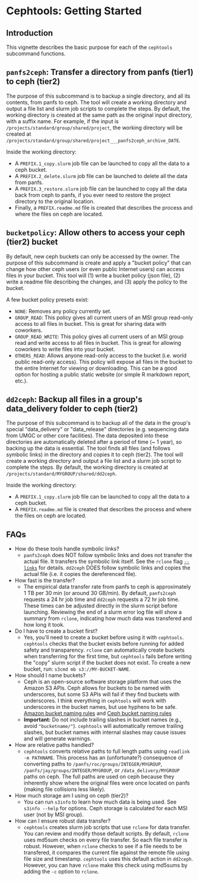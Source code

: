 # Cephtools: Getting Started

## Introduction

This vignette describes the basic purpose for each of the `cephtools` subcommand functions.

## `panfs2ceph`: Transfer a directory from panfs (tier1) to ceph (tier2)

The purpose of this subcommand is to backup a single directory, and all its contents, from panfs to ceph. The tool will create a working directory and output a file list and slurm job scripts to complete the steps. By default, the working directory is created at the same path as the original input directory, with a suffix name. For example, if the input is `/projects/standard/group/shared/project`, the working directory will be created at `/projects/standard/group/shared/project___panfs2ceph_archive_DATE`.

Inside the working directory:

- A `PREFIX.1_copy.slurm` job file can be launched to copy all the data to a ceph bucket.
- A `PREFIX.2_delete.slurm` job file can be launched to delete all the data from panfs.
- A `PREFIX.3_restore.slurm` job file can be launched to copy all the data back from ceph to panfs, if you ever need to restore the project directory to the original location.
- Finally, a `PREFIX.readme.md` file is created that describes the process and where the files on ceph are located.

## `bucketpolicy`: Allow others to access your ceph (tier2) bucket

By default, new ceph buckets can only be accessed by the owner. The purpose of this subcommand is create and apply a "bucket policy" that can change how other ceph users (or even public Internet users) can access files in your bucket. This tool will (1) write a bucket policy (json file), (2) write a readme file describing the changes, and (3) apply the policy to the bucket.

A few bucket policy presets exist:

- `NONE`: Removes any policy currently set.
- `GROUP_READ`: This policy gives all current users of an MSI group read-only access to all files in bucket. This is great for sharing data with coworkers.
- `GROUP_READ_WRITE`: This policy gives all current users of an MSI group read and write access to all files in bucket. This is great for allowing coworkers to write files into your bucket.
- `OTHERS_READ`: Allows anyone read-only access to the bucket (i.e. world public read-only access). This policy will expose all files in the bucket to the entire Internet for viewing or downloading. This can be a good option for hosting a public static website (or simple R markdown report, etc.).

## `dd2ceph`: Backup all files in a group's data_delivery folder to ceph (tier2)

The purpose of this subcommand is to backup all of the data in the group's special "data_delivery" or "data_release" directories (e.g. sequencing data from UMGC or other core facilities). The data deposited into these directories are automatically deleted after a period of time (~ 1 year), so backing up the data is essential. The tool finds all files (and follows symbolic links) in the directory and copies it to ceph (tier2). The tool will create a working directory and output a file list and a slurm job script to complete the steps. By default, the working directory is created at `/projects/standard/MYGROUP/shared/dd2ceph`.

Inside the working directory:

- A `PREFIX.1_copy.slurm` job file can be launched to copy all the data to a ceph bucket.
- A `PREFIX.readme.md` file is created that describes the process and where the files on ceph are located.

## FAQs

- How do these tools handle symbolic links?
  - `panfs2ceph` does NOT follow symbolic links and does not transfer the actual file. It transfers the symbolic link itself. See the `rclone` flag [`--links`](https://rclone.org/local/#links-l) for details. `dd2ceph` DOES follow symbolic links and copies the actual file (i.e. it copies the dereferenced file).
- How fast is the transfer?
  - The empirical data transfer rate from panfs to ceph is approximately 1 TB per 30 min (or around 30 GB/min). By default, `panfs2ceph` requests a 24 hr job time and `dd2ceph` requests a 72 hr job time. These times can be adjusted directly in the slurm script before launching. Reviewing the end of a slurm error log file will show a summary from `rclone`, indicating how much data was transfered and how long it took.
- Do I have to create a bucket first?
  - Yes, you'll need to create a bucket before using it with `cephtools`. `cephtools` checks that the bucket exists before running for added safety and transparency. `rclone` can automatically create buckets when transferring for the first time, but `cephtools` fails before writing the "copy" slurm script if the bucket does not exist. To create a new bucket, run: `s3cmd mb s3://MY-BUCKET-NAME`.
- How should I name buckets?
  - Ceph is an open-source software storage platform that uses the Amazon S3 APIs. Ceph allows for buckets to be named with underscores, but some S3 APIs will fail if they find buckets with underscores. I think everything in `cephtools` will work with underscores in the bucket names, but use hyphens to be safe. [Amazon bucket naming rules](https://docs.aws.amazon.com/AmazonS3/latest/userguide/bucketnamingrules.html) and [Ceph bucket naming rules](https://docs.ceph.com/en/latest/radosgw/s3/bucketops/)
  - **Important:** Do not include trailing slashes in bucket names (e.g., avoid `"bucketname/"`). `cephtools` will automatically remove trailing slashes, but bucket names with internal slashes may cause issues and will generate warnings.
- How are relative paths handled?
  - `cephtools` converts relative paths to full length paths using `readlink -m PATHNAME`. This process has an (unfortunate?) consequence of converting paths to `/panfs/roc/groups/INTEGER/MYGROUP`, `/panfs/jay/groups/INTEGER/MYGROUP`, or `/data_delivery/MYGROUP` paths on ceph. The full paths are used on ceph because they inherently show where the original files were once located on panfs (making file collisions less likely).
- How much storage am I using on ceph (tier2)?
  - You can run `s3info` to learn how much data is being used. See `s3info --help` for options. Ceph storage is calculated for each MSI user (not by MSI group).
- How can I ensure robust data transfer?
  - `cephtools` creates slurm job scripts that use `rclone` for data transfer. You can review and modify those default scripts. By default, `rclone` uses md5sum checks on every file transfer. So each file transfer is robust. However, when `rclone` checks to see if a file needs to be transfered, it compares the current file against the remote file using file size and timestamp. `cephtools` uses this default action in `dd2ceph`. However, you can have `rclone` make this check using md5sums by adding the `-c` option to `rclone`.
